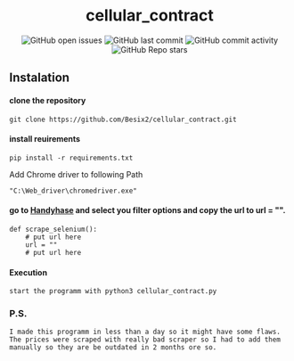 <div align="center">
  <p align="center"><h1>cellular_contract</h1></p>
</div>


<div align="center">
  <img src="https://img.shields.io/github/issues/Besix2/cellular_contract" alt="GitHub open issues">
  <img src="https://img.shields.io/github/last-commit/Besix2/cellular_contract" alt="GitHub last commit">
  <img src="https://img.shields.io/github/commit-activity/m/Besix2/cellular_contract" alt="GitHub commit activity">
  <img src="https://img.shields.io/github/stars/Besix2/cellular_contract" alt="GitHub Repo stars">
</div>

## Instalation

#### clone the repository
```
git clone https://github.com/Besix2/cellular_contract.git
```
#### install reuirements
```
pip install -r requirements.txt
```
Add Chrome driver to following Path
```
"C:\Web_driver\chromedriver.exe"
```

#### go to [Handyhase](https://www.handyhase.de/handy-mit-vertrag/#data-volume=2&download-speed=99999&monthly-costs=99999&onetimecosts=99999&device-rom=99999&phone-options=99999&contract-period=99999&cancelable-automatic-data-renewal=99999&manufacturerId=99999&classification=99999&providerId=99999&shopId=99999&sort=4&young=1&data5g=0&combined=1&esim=0&multicard=0&landline-number=0&device5g=0&cellular-network=) and select you filter options and copy the url to url = "".
```
def scrape_selenium():
    # put url here
    url = ""
    # put url here
```
#### Execution
```
start the programm with python3 cellular_contract.py
```


### P.S. 
```
I made this programm in less than a day so it might have some flaws. The prices were scraped with really bad scraper so I had to add them manually so they are be outdated in 2 months ore so.
```
